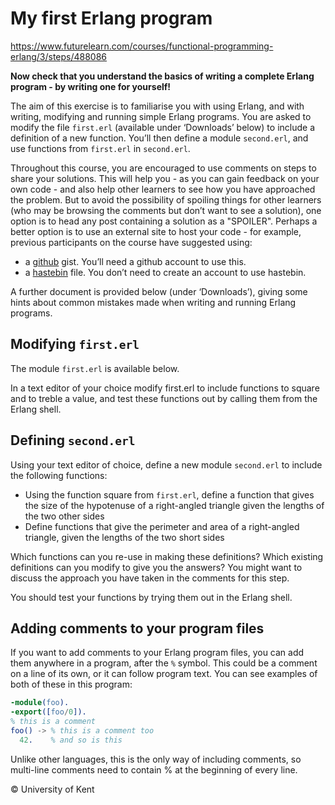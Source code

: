 # My first Erlang program

https://www.futurelearn.com/courses/functional-programming-erlang/3/steps/488086

**Now check that you understand the basics of writing a complete Erlang program - by writing one for yourself!**

The aim of this exercise is to familiarise you with using Erlang, and with writing, modifying and running simple Erlang programs. You are asked to modify the file `first.erl` (available under ‘Downloads’ below) to include a definition of a new function. You’ll then define a module `second.erl`, and use functions from `first.erl` in `second.erl`.

Throughout this course, you are encouraged to use comments on steps to share your solutions. This will help you - as you can gain feedback on your own code - and also help other learners to see how you have approached the problem. But to avoid the possibility of spoiling things for other learners (who may be browsing the comments but don’t want to see a solution), one option is to head any post containing a solution as a "SPOILER". Perhaps a better option is to use an external site to host your code - for example, previous participants on the course have suggested using:

- a [github](https://gist.github.com/) gist. You’ll need a github account to use this.
- a [hastebin](https://hastebin.com/) file. You don’t need to create an account to use hastebin.

A further document is provided below (under ‘Downloads’), giving some hints about common mistakes made when writing and running Erlang programs.

## Modifying `first.erl`

The module `first.erl` is available below.

In a text editor of your choice modify first.erl to include functions to square and to treble a value, and test these functions out by calling them from the Erlang shell.

## Defining `second.erl`

Using your text editor of choice, define a new module `second.erl` to include the following functions:

- Using the function square from `first.erl`, define a function that gives the size of the hypotenuse of a right-angled triangle given the lengths of the two other sides
- Define functions that give the perimeter and area of a right-angled triangle, given the lengths of the two short sides

Which functions can you re-use in making these definitions? Which existing definitions can you modify to give you the answers? You might want to discuss the approach you have taken in the comments for this step.

You should test your functions by trying them out in the Erlang shell.

## Adding comments to your program files

If you want to add comments to your Erlang program files, you can add them anywhere in a program, after the `%` symbol. This could be a comment on a line of its own, or it can follow program text. You can see examples of both of these in this program:

```erl
-module(foo).
-export([foo/0]).
% this is a comment
foo() -> % this is a comment too
  42.    % and so is this
```

Unlike other languages, this is the only way of including comments, so multi-line comments need to contain % at the beginning of every line.

&copy; University of Kent
